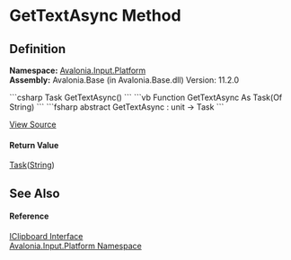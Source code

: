 # GetTextAsync Method




## Definition
**Namespace:** <a href="N_Avalonia_Input_Platform">Avalonia.Input.Platform</a>  
**Assembly:** Avalonia.Base (in Avalonia.Base.dll) Version: 11.2.0

<Tabs groupId="api-code-preview">
<TabItem value="csharp" label="C#">
```csharp
Task<string?> GetTextAsync()
```
</TabItem>
<TabItem value="vb" label="VB">
```vb
Function GetTextAsync As Task(Of String)
```
</TabItem>
<TabItem value="fsharp" label="F#">
```fsharp
abstract GetTextAsync : unit -> Task<string> 
```
</TabItem>
</Tabs>



<a href="https://github.com/AvaloniaUI/Avalonia/tree/master/src/Avalonia.Base/Input/Platform/IClipboard.cs" title="View the source code">View Source</a>



#### Return Value
<a href="https://learn.microsoft.com/dotnet/api/system.threading.tasks.task-1" target="_blank" rel="noopener noreferrer">Task</a>(<a href="https://learn.microsoft.com/dotnet/api/system.string" target="_blank" rel="noopener noreferrer">String</a>)

## See Also


#### Reference
<a href="T_Avalonia_Input_Platform_IClipboard">IClipboard Interface</a>  
<a href="N_Avalonia_Input_Platform">Avalonia.Input.Platform Namespace</a>  
